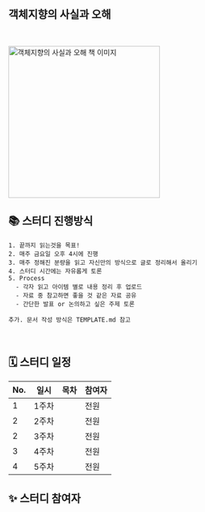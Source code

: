 ## 객체지향의 사실과 오해
<br />

<img src="![image](https://github.com/thepsyentist-public/learning-essence-of-object-orientation/assets/137966751/8c464a0a-b171-43d4-ad62-bb812ccb14c1)
" width="300" alt="객체지향의 사실과 오해 책 이미지" />


## 📚 스터디 진행방식
```
1. 끝까지 읽는것을 목표!
2. 매주 금요일 오후 4시에 진행
3. 매주 정해진 분량을 읽고 자신만의 방식으로 글로 정리해서 올리기
4. 스터디 시간에는 자유롭게 토론
5. Process
  - 각자 읽고 아이템 별로 내용 정리 후 업로드
  - 자료 중 참고하면 좋을 것 같은 자료 공유
  - 간단한 발표 or 논의하고 싶은 주제 토론

추가. 문서 작성 방식은 TEMPLATE.md 참고
```
<br />

## 🗓 스터디 일정

| No. | 일시         | 목차                 | 참여자 |
|-----|------------|----------------------|-----|
| 1   | 1주차        |                     | 전원  |
| 2   | 2주차        |                     | 전원  |
| 2   | 3주차        |                     | 전원  |
| 3   | 4주차        |                     | 전원  |
| 4   | 5주차        |                     | 전원  |



## ✨ 스터디 참여자 

<table>
    <tr>
    </tr>
</table>
